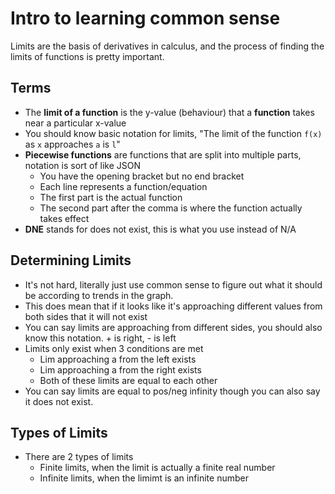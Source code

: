 # Intro to learning common sense
Limits are the basis of derivatives in calculus, and the process of finding the limits of functions is pretty important.

## Terms
- The **limit of a function** is the y-value (behaviour) that a **function** takes near a particular x-value
- You should know basic notation for limits, "The limit of the function `f(x)` as `x` approaches `a` is `l`"
- **Piecewise functions** are functions that are split into multiple parts, notation is sort of like JSON
	- You have the opening bracket but no end bracket
	- Each line represents a function/equation
	- The first part is the actual function
	- The second part after the comma is where the function actually takes effect
- **DNE** stands for does not exist, this is what you use instead of N/A

## Determining Limits
- It's not hard, literally just use common sense to figure out what it should be according to trends in the graph.
- This does mean that if it looks like it's approaching different values from both sides that it will not exist
- You can say limits are approaching from different sides, you should also know this notation. + is right, - is left
- Limits only exist when 3 conditions are met
	- Lim approaching a from the left exists
	- Lim approaching a from the right exists
	- Both of these limits are equal to each other
- You can say limits are equal to pos/neg infinity though you can also say it does not exist.

## Types of Limits
- There are 2 types of limits
	- Finite limits, when the limit is actually a finite real number
	- Infinite limits, when the limimt is an infinite number